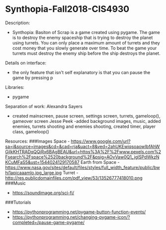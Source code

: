 # Synthopia-Fall2018-CIS4930
Description:
- Synthopia: Basiton of Scrap is a game created using pygame. 
  The game is to destroy the enemy spaceship that is trying to destroy the planet using turrets.
  You can only place a maximum amount of turrets and they cost money that you slowly generate over time.
  To beat the game your turrets must destroy the enemy ship before the ship destroys the planet. 
  
Details on interface:
  - the only feature that isn't self explanatory is that you can pause the game by pressing p
  
Libraries:
- pygame

Separation of work:
Alexandra Sayers
  - created mainscreen, pause screen, settings screen, turrets, gameloop(), gameover screen
Jesse Peek
  -added background images, music, added enemies, turrets shooting and enemies shooting, created timer, player class, gameloop()

Resources:
###Images
Space - https://www.google.com/url?sa=i&source=images&cd=&cad=rja&uact=8&ved=2ahUKEwiqsoaowIbfAhWGjlkKHTRADqQQjRx6BAgBEAU&url=https%3A%2F%2Fwww.pexels.com%2Fsearch%2Fspace%2520background%2F&psig=AOvVaw0Q1_jglSPdWkzNKCuMFaS5&ust=1544024129170587
Earth from Space - https://www.nasa.gov/sites/default/files/styles/full_width_feature/public/bwhi1apicaaamlo.jpg_large.jpg
Turret -http://res.publicdomainfiles.com/pdf_view/53/13526777418010.png
###Music
- https://soundimage.org/sci-fi/

###Tutorials
- https://pythonprogramming.net/pygame-button-function-events/
- https://pythonprogramming.net/changing-pygame-icon/?completed=/pause-game-pygame/
